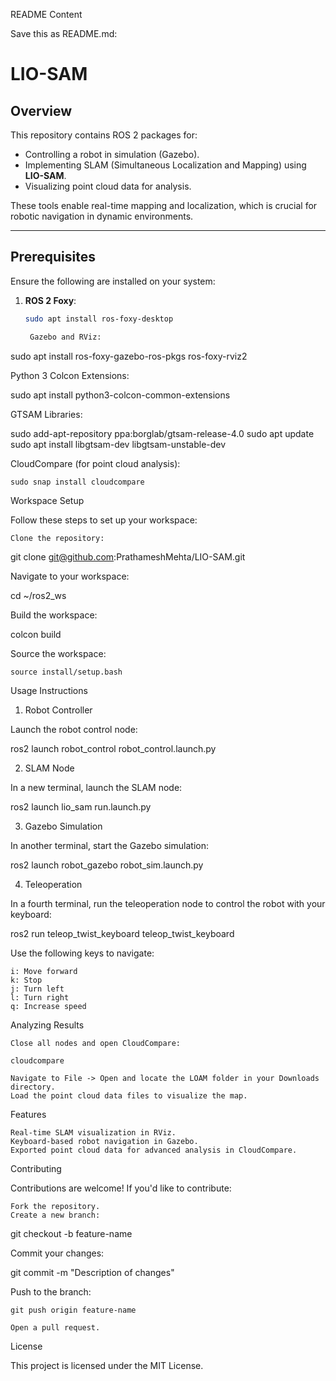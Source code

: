 README Content

Save this as README.md:

# LIO-SAM

## **Overview**
This repository contains ROS 2 packages for:
- Controlling a robot in simulation (Gazebo).
- Implementing SLAM (Simultaneous Localization and Mapping) using **LIO-SAM**.
- Visualizing point cloud data for analysis.

These tools enable real-time mapping and localization, which is crucial for robotic navigation in dynamic environments.

---

## **Prerequisites**
Ensure the following are installed on your system:
1. **ROS 2 Foxy**:
   ```bash
   sudo apt install ros-foxy-desktop

    Gazebo and RViz:

sudo apt install ros-foxy-gazebo-ros-pkgs ros-foxy-rviz2

Python 3 Colcon Extensions:

sudo apt install python3-colcon-common-extensions

GTSAM Libraries:

sudo add-apt-repository ppa:borglab/gtsam-release-4.0
sudo apt update
sudo apt install libgtsam-dev libgtsam-unstable-dev

CloudCompare (for point cloud analysis):

    sudo snap install cloudcompare

Workspace Setup

Follow these steps to set up your workspace:

    Clone the repository:

git clone git@github.com:PrathameshMehta/LIO-SAM.git

Navigate to your workspace:

cd ~/ros2_ws

Build the workspace:

colcon build

Source the workspace:

    source install/setup.bash

Usage Instructions
1. Robot Controller

Launch the robot control node:

ros2 launch robot_control robot_control.launch.py

2. SLAM Node

In a new terminal, launch the SLAM node:

ros2 launch lio_sam run.launch.py

3. Gazebo Simulation

In another terminal, start the Gazebo simulation:

ros2 launch robot_gazebo robot_sim.launch.py

4. Teleoperation

In a fourth terminal, run the teleoperation node to control the robot with your keyboard:

ros2 run teleop_twist_keyboard teleop_twist_keyboard

Use the following keys to navigate:

    i: Move forward
    k: Stop
    j: Turn left
    l: Turn right
    q: Increase speed

Analyzing Results

    Close all nodes and open CloudCompare:

    cloudcompare

    Navigate to File -> Open and locate the LOAM folder in your Downloads directory.
    Load the point cloud data files to visualize the map.

Features

    Real-time SLAM visualization in RViz.
    Keyboard-based robot navigation in Gazebo.
    Exported point cloud data for advanced analysis in CloudCompare.

Contributing

Contributions are welcome! If you'd like to contribute:

    Fork the repository.
    Create a new branch:

git checkout -b feature-name

Commit your changes:

git commit -m "Description of changes"

Push to the branch:

    git push origin feature-name

    Open a pull request.

License

This project is licensed under the MIT License.
